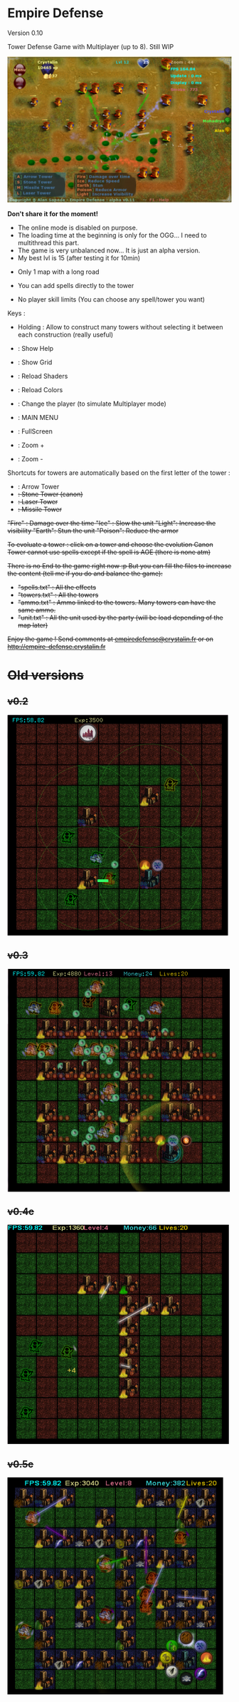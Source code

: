 # Empire Defense

Version 0.10

Tower Defense Game with Multiplayer (up to 8). Still WIP

![3 players playing tower defense v0.11](doc/empire-defense-v0.11.png)

**Don't share it for the moment!**

* The online mode is disabled on purpose.
* The loading time at the beginning is only for the OGG... I need to multithread this part.
* The game is very unbalanced now... It is just an alpha version.
* My best lvl is 15 (after testing it for 10min)

- Only 1 map with a long road

- You can add spells directly to the tower
- No player skill limits (You can choose any spell/tower you want)

Keys :
- Holding <Shift> : Allow to construct many towers without selecting it between each construction (really useful)
- <F1>  : Show Help
- <F2>  : Show Grid
- <F5>  : Reload Shaders
- <F6>  : Reload Colors
- <F7>  : Change the player (to simulate Multiplayer mode)
- <F10> : MAIN MENU
- <F11>  : FullScreen

- <Page Up>   : Zoom +
- <Page Down> : Zoom -

Shortcuts for towers are automatically based on the first letter of the tower :
- <A> : Arrow Tower
- <S> : Stone Tower (canon)
- <L> : Laser Tower
- <M> : Missile Tower

"Fire" : Damage over the time
"Ice"  : Slow the unit
"Light": Increase the visibility
"Earth": Stun the unit
"Poison": Reduce the armor

To evoluate a tower : click on a tower and choose the evolution
Canon Tower cannot use spells except if the spell is AOE (there is none atm)

There is no End to the game right now :p
But you can fill the files to increase the content (tell me if you do and balance the game): 
 - "spells.txt" : All the effects
 - "towers.txt" : All the towers
 - "ammo.txt" : Ammo linked to the towers. Many towers can have the same ammo.
 - "unit.txt" : All the unit used by the party (will be load depending of the map later)
 
 
 Enjoy the game !
 Send comments at empiredefense@crystalin.fr or on http://empire-defense.crystalin.fr

# Old versions

## v0.2

![tower defense v0.2](doc/v0.2.png)

## v0.3

![tower defense v0.3](doc/0.3.png)

## v0.4c

![tower defense v0.4](doc/0.4c.png)

## v0.5c

![tower defense v0.5c](doc/0.5c.png)